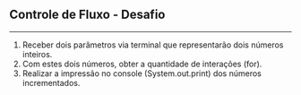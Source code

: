 ## Controle de Fluxo - Desafio
---
1. Receber dois parâmetros via terminal que representarão dois números inteiros.
2. Com estes dois números, obter a quantidade de interações (for).
3. Realizar a impressão no console (System.out.print) dos números incrementados.

